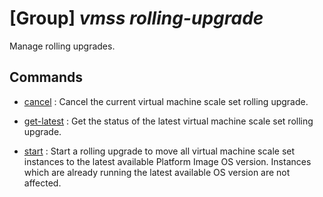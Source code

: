 # [Group] _vmss rolling-upgrade_

Manage rolling upgrades.

## Commands

- [cancel](/Commands/vmss/rolling-upgrade/_cancel.md)
: Cancel the current virtual machine scale set rolling upgrade.

- [get-latest](/Commands/vmss/rolling-upgrade/_get-latest.md)
: Get the status of the latest virtual machine scale set rolling upgrade.

- [start](/Commands/vmss/rolling-upgrade/_start.md)
: Start a rolling upgrade to move all virtual machine scale set instances to the latest available Platform Image OS version. Instances which are already running the latest available OS version are not affected.
